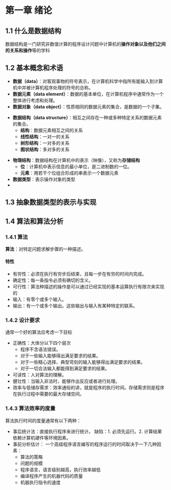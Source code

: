 # 第一章 绪论
## 1.1 什么是数据结构
数据结构是一门研究非数值计算的程序设计问题中计算机的**操作对象以及他们之间的关系和操作**等的学科

## 1.2 基本概念和术语
- **数据（data）**：对客观事物的符号表示，在计算机科学中指所有能输入到计算机中并被计算机程序处理的符号的总称。
- **数据元素（data element）**：数据的基本单位，在计算机程序中通常作为一个整体进行考虑和处理。
- **数据对象（data object）**：性质相同的数据元素的集合，是数据的一个子集。
+ **数据结构（data structure）**：相互之间存在一种或多种特定关系的数据元素的集合。
  - **结构**：数据元素相互之间的关系
  - **线性结构**：一对一的关系
  - **树形结构**：一对多的关系
  - **图状结构**：多对多的关系
- **物理结构**：数据结构在计算机中的表示（映像），又称为**存储结构**
  - **位**：计算机中表示信息的最小单位，是二进制数的一位。
  - **元素**：用若干个位组合形成的串表示一个数据元素
- **数据类型**：表示操作对象的类型
- 

## 1.3 抽象数据类型的表示与实现

## 1.4 算法和算法分析
### 1.4.1 算法
**算法**：对特定问题求解步骤的一种描述。
#### 特性
- 有穷性：必须在执行有穷步后结束，且每一步在有穷的时间内完成。
- 确定性：每一条指令必须有确切的含义。
- 可行性：算法种描述的操作是可以通过已经实现的基本运算执行有限次来实现的
- 输入：有零个或多个输入。
- 输出：有一个或多个输出。这些输出与输入有某种特定的联系。

### 1.4.2 设计要求
通常一个好的算法应考虑一下目标
- 正确性：大体分以下四个层次
  - 程序不含语法错误。
  - 对于一些输入能够得出满足要求的结果。
  - 对于一些精心选择、典型苛刻的输入能够得出满足要求的结果。
  - 对于一切合法输入都能得到满足要求的结果。
- 可读性：人对算法的理解。
- 健壮性：当输入非法时，能够作出反应或者进行处理。
- 效率与低储存需求：效率通俗的讲，就是程序的执行时间。存储需求则是程序在执行过程中需要的最大存储空间。

### 1.4.3 算法效率的度量
算法执行时间的度量通常有以下两种：
- 事后统计法：直接执行程序来进行统计。
    缺陷：1. 必须先运行。2. 计算结果依赖计算机硬件等环境因素。
- 事前分析估计：
  一个高级程序语言编写的程序运行的时间取决于一下几种因素：
  - 算法的策略
  - 问题的规模
  - 程序语言，语言级别越高，执行效率越低
  - 编译程序产生的机器代码的质量
  - 机器执行指令的速度



